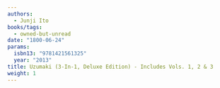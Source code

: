 ```yaml
---
authors:
  - Junji Ito
books/tags:
  - owned-but-unread
date: "1800-06-24"
params:
  isbn13: "9781421561325"
  year: "2013"
title: Uzumaki (3-In-1, Deluxe Edition) - Includes Vols. 1, 2 & 3
weight: 1
---
```


<!--more-->
